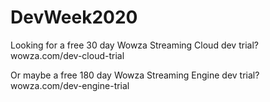 # DevWeek2020

Looking for a free 30 day Wowza Streaming Cloud dev trial? wowza.com/dev-cloud-trial

Or maybe a free 180 day Wowza Streaming Engine dev trial? wowza.com/dev-engine-trial
